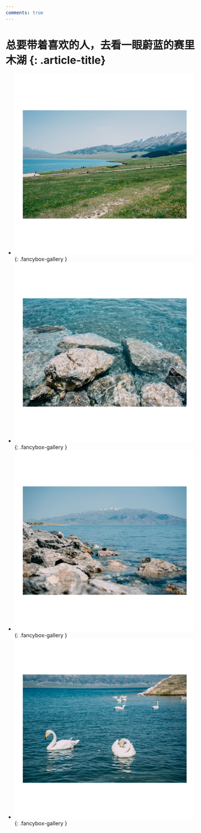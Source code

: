 ```yaml
---
comments: true
---
```


# 总要带着喜欢的人，去看一眼蔚蓝的赛里木湖 {: .article-title}

<div class="grid cards" markdown>

- [![img](8d8d90bd-5746-4114-89e6-66b903c58a6c.jpg)](8d8d90bd-5746-4114-89e6-66b903c58a6c.jpg){: .fancybox-gallery }
- [![img](427c02f4-b2f5-4212-9267-47c54a314cec.jpg)](427c02f4-b2f5-4212-9267-47c54a314cec.jpg){: .fancybox-gallery }
- [![img](5f33d35c-28a6-4920-918d-fbb57e2ab648.jpg)](5f33d35c-28a6-4920-918d-fbb57e2ab648.jpg){: .fancybox-gallery }
- [![img](3d458561-bce6-4565-b5c7-6294f286bfae.jpg)](3d458561-bce6-4565-b5c7-6294f286bfae.jpg){: .fancybox-gallery }


</div>